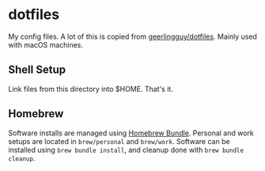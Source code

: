 # dotfiles

My config files.  A lot of this is copied from [geerlingguy/dotfiles](https://github.com/geerlingguy/dotfiles).
Mainly used with macOS machines.

## Shell Setup

Link files from this directory into $HOME.  That's it.

## Homebrew

Software installs are managed using [Homebrew Bundle](https://github.com/Homebrew/homebrew-bundle).  Personal and work
setups are located in `brew/personal` and `brew/work`.  Software can be installed using `brew bundle install`, and
cleanup done with `brew bundle cleanup`.
